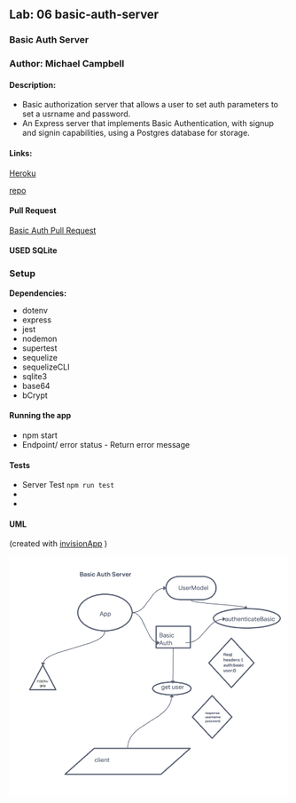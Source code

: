 ## Lab: 06  basic-auth-server

### Basic Auth Server

### Author: Michael Campbell

#### Description: 
- Basic authorization server that allows a user to set auth parameters to set a usrname and password.
-  An Express server that implements Basic Authentication, with signup and signin capabilities, using a Postgres database for storage.  

#### Links:
[Heroku]()

[repo](https://github.com/MichaelCampbell-on3001/basic-auth)

#### Pull Request
[Basic Auth Pull Request]()

#### USED SQLite

### Setup
**Dependencies:**
- dotenv
- express
- jest
- nodemon
- supertest
- sequelize
- sequelizeCLI
- sqlite3
- base64
- bCrypt


#### Running the app
- npm start
- Endpoint/ error status
      - Return error message

#### Tests
- Server Test `npm run test`
- 
- 

#### UML
(created with [invisionApp](https://invisionapp.com/) )

![UML](labclass6UML.PNG)


